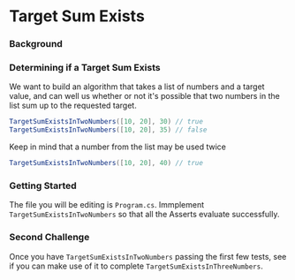 # Target Sum Exists

### Background

### Determining if a Target Sum Exists

We want to build an algorithm that takes a list of numbers and a target value,
and can well us whether or not it's possible that two numbers in the list sum up
to the requested target.

```c#
TargetSumExistsInTwoNumbers([10, 20], 30) // true
TargetSumExistsInTwoNumbers([10, 20], 35) // false
```

Keep in mind that a number from the list may be used twice

```c#
TargetSumExistsInTwoNumbers([10, 20], 40) // true
```

### Getting Started

The file you will be editing is `Program.cs`. Immplement `TargetSumExistsInTwoNumbers` so that all the Asserts evaluate successfully. 


### Second Challenge


Once you have `TargetSumExistsInTwoNumbers` passing the first few tests, see if
you can make use of it to complete `TargetSumExistsInThreeNumbers`.

